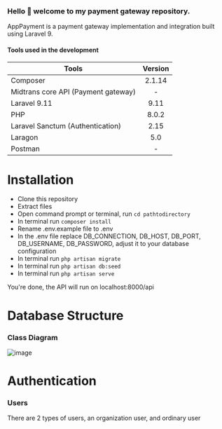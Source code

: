 ### Hello 👋 welcome to my payment gateway repository.

AppPayment is a payment gateway implementation and integration built using Laravel 9.

#### Tools used in the development

| Tools                                | Version       |
| -------------                        |:-------------:|
| Composer                             | 2.1.14        |
| Midtrans core API (Payment gateway)  | -             |
| Laravel 9.11                         | 9.11          |
| PHP                                  | 8.0.2         |
| Laravel Sanctum (Authentication)     | 2.15          |
| Laragon                              | 5.0           |
| Postman                              | -             | 

# Installation
* Clone this repository 
* Extract files
* Open command prompt or terminal, run `cd pathtodirectory`
* In terminal run `composer install`
* Rename .env.example file to .env
* In the .env file replace DB_CONNECTION, DB_HOST, DB_PORT, DB_USERNAME, DB_PASSWORD, adjust it to your database configuration
* In terminal run `php artisan migrate`
* In terminal run `php artisan db:seed`
* In terminal run `php artisan serve`

You're done, the API will run on localhost:8000/api

# Database Structure
### Class Diagram
![image](https://user-images.githubusercontent.com/11209553/174081989-9958cff8-2bec-40cc-a779-66a1574d5aa0.png)

# Authentication
### Users
There are 2 types of users, an organization user, and ordinary user



